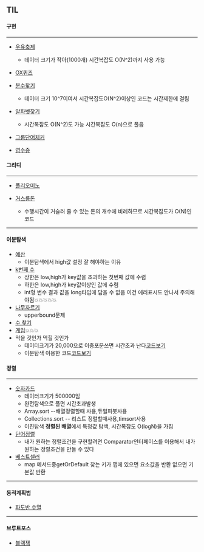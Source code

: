 ## TIL

#### 구현
***
* [우유축제](https://github.com/Jung-MinGi/TIL/blob/main/%EB%B0%B1%EC%A4%80/%EA%B5%AC%ED%98%84/14720-%EC%9A%B0%EC%9C%A0%EC%B6%95%EC%A0%9C.java)
  - 데이터 크기가 작아(1000개) 시간복잡도 O(N^2)까지 사용 가능
* [OX퀴즈](https://github.com/Jung-MinGi/TIL/blob/main/%EB%B0%B1%EC%A4%80/%EA%B5%AC%ED%98%84/8958-OX%ED%80%B4%EC%A6%88.java)

* [분수찾기](https://github.com/MingGi-Jung/Algorithm/blob/main/%EB%B0%B1%EC%A4%80/%EA%B5%AC%ED%98%84/1193-%EB%B6%84%EC%88%98%EC%B0%BE%EA%B8%B0.java)
  - 데이터 크기 10^7이여서 시간복잡도O(N^2)이상인 코드는 시간제한에 걸림
* [알파벳찾기](https://github.com/Jung-MinGi/TIL/blob/main/%EB%B0%B1%EC%A4%80/%EA%B5%AC%ED%98%84/10809-%EC%95%8C%ED%8C%8C%EB%B2%B3%20%EC%B0%BE%EA%B8%B0.java)
  * 시간복잡도 O(N^2)도 가능 시간복잡도 O(n)으로 풀음
* [그룹단어체커](https://github.com/Jung-MinGi/TIL/blob/main/%EB%B0%B1%EC%A4%80/%EA%B5%AC%ED%98%84/1316-%EA%B7%B8%EB%A3%B9%EB%8B%A8%EC%96%B4%EC%B2%B4%EC%BB%A4.java)
* [영수증](https://github.com/Jung-MinGi/TIL/blob/main/%EB%B0%B1%EC%A4%80/%EA%B5%AC%ED%98%84/25304-%EC%98%81%EC%88%98%EC%A6%9D.java)
#### 그리디
***
* [폴리오미노](https://github.com/Jung-MinGi/TIL/blob/main/%EB%B0%B1%EC%A4%80/%EA%B7%B8%EB%A6%AC%EB%94%94/1343-%ED%8F%B4%EB%A6%AC%EC%98%A4%EB%AF%B8%EB%85%B8.java)

* [거스름돈](https://github.com/MingGi-Jung/Algorithm/blob/main/%EB%B0%B1%EC%A4%80/%EA%B7%B8%EB%A6%AC%EB%94%94/5585-%EA%B1%B0%EC%8A%A4%EB%A6%84%EB%8F%88.java)
  - 수행시간이 거슬러 줄 수 있는 돈의 개수에 비례하므로 시간복잡도가 O(N)인 코드 
***
#### 이분탐색
* [예산](https://github.com/Jung-MinGi/TIL/blob/main/%EB%B0%B1%EC%A4%80/%EC%9D%B4%EB%B6%84%ED%83%90%EC%83%89/2512-%EC%98%88%EC%82%B0.java)
  * 이분탐색에서 high값 설정 잘 해야하는 이유 
* [k번째 수](https://github.com/Jung-MinGi/TIL/blob/main/%EB%B0%B1%EC%A4%80/%EC%9D%B4%EB%B6%84%ED%83%90%EC%83%89/1300-k%EB%B2%88%EC%A8%B0%EC%88%98.java)
  * 상한은 low,high가 key값을 초과하는 첫번째 값에 수렴
  * 하한은 low,high가 key값이상인 값에 수렴
  * int형 변수 결과 값을 long타입에 담을 수 없음 
  이건 에러표시도 안나서 주의해야됨💥💥💥💥💥
* [나무자르기](https://github.com/Jung-MinGi/TIL/blob/main/%EB%B0%B1%EC%A4%80/%EC%9D%B4%EB%B6%84%ED%83%90%EC%83%89/2805-%EB%82%98%EB%AC%B4%EC%9E%90%EB%A5%B4%EA%B8%B0.java)
  * upperbound문제
* [수 찾기](https://github.com/Jung-MinGi/TIL/blob/main/%EB%B0%B1%EC%A4%80/%EC%9D%B4%EB%B6%84%ED%83%90%EC%83%89/1920.java)
* [게임](https://github.com/Jung-MinGi/TIL/blob/main/%EB%B0%B1%EC%A4%80/%EC%9D%B4%EB%B6%84%ED%83%90%EC%83%89/1072-%EA%B2%8C%EC%9E%84.java)💥💥💥
* 먹을 것인가 먹힐 것인가
  * 데이터크기가 20,000으로 이중포문쓰면 시간초과 난다[코드보기](https://github.com/Jung-MinGi/TIL/blob/4f9b5f43f79caf6f1033dc221d5162c64d577353/%EB%B0%B1%EC%A4%80/%EC%9D%B4%EB%B6%84%ED%83%90%EC%83%89/7795-%EB%A8%B9%EC%9D%84%20%EA%B2%83%EC%9D%B8%EA%B0%80%20%EB%A8%B9%ED%9E%90%20%EA%B2%83%EC%9D%B8%EA%B0%80.java#L30)
  * 이분탐색 이용한 코드[코드보기](https://github.com/Jung-MinGi/TIL/blob/4f9b5f43f79caf6f1033dc221d5162c64d577353/%EB%B0%B1%EC%A4%80/%EC%9D%B4%EB%B6%84%ED%83%90%EC%83%89/7795-%EB%A8%B9%EC%9D%84%20%EA%B2%83%EC%9D%B8%EA%B0%80%20%EB%A8%B9%ED%9E%90%20%EA%B2%83%EC%9D%B8%EA%B0%80.java#L66)
#### 정렬
***
* [숫자카드](https://github.com/MingGi-Jung/Algorithm/blob/main/%EB%B0%B1%EC%A4%80/%EC%A0%95%EB%A0%AC/10815-%EC%88%AB%EC%9E%90%20%EC%B9%B4%EB%93%9C.java)
  - 데이터크기가 500000임
  - 완전탐색으로 풀면 시간초과발생
  - Array.sort --배열정렬할때 사용,듀얼피봇사용
  - Collections.sort -- 리스트 정렬할때사용,timsort사용
  - 이진탐색 **정렬된 배열**에서 특정값 탐색, 시간복잡도 O(logN)을 가짐
* [단어정렬](https://github.com/Jung-MinGi/TIL/blob/main/%EB%B0%B1%EC%A4%80/%EC%A0%95%EB%A0%AC/1181-%EB%8B%A8%EC%96%B4%20%EC%A0%95%EB%A0%AC.java)
  * 내가 원하는 정렬조건을 구현할려면 
Comparator인터페이스를 이용해서 내가 원하는 정렬조건을 만들 수 있다
* [베스트셀러](https://github.com/Jung-MinGi/TIL/blob/main/%EB%B0%B1%EC%A4%80/%EC%A0%95%EB%A0%AC/1302-%EB%B2%A0%EC%8A%A4%ED%8A%B8%EC%85%80%EB%9F%AC.java)
  * map 메서드중getOrDefault 
찾는 키가 맵에 있으면 요소값을 반환 없으면 기본값 반환
***
#### 동적계획법
* [파도반 수열]()
***
#### 브루트포스
* [블랙잭](https://github.com/Jung-MinGi/TIL/blob/main/%EB%B0%B1%EC%A4%80/%EB%B8%8C%EB%A3%A8%ED%8A%B8%ED%8F%AC%EC%8A%A4/2789-%EB%B8%94%EB%9E%99%EC%9E%AD.java)

  
